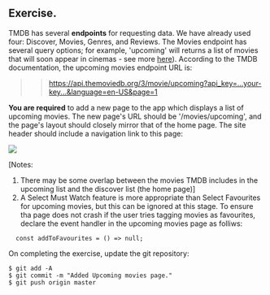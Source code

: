 ## Exercise.

TMDB has several **endpoints** for requesting data. We have already used four: Discover, Movies, Genres, and Reviews. The Movies endpoint has several query options; for example, 'upcoming' will returns a list of movies that will soon appear in cinemas - see more [here][endpoint]). According to the TMDB documentation, the upcoming movies endpoint URL is:

>> https://api.themoviedb.org/3/movie/upcoming?api_key=...your-key...&language=en-US&page=1

**You are required** to add a new page to the app which displays a list of upcoming movies. 
The new page's URL should be '/movies/upcoming', and the page's layout should closely mirror that of the home page. The site header should include a navigation link to this page:

![][upcoming]

[Notes:

1. There may be some overlap between the movies TMDB includes in the upcoming list and the discover list (the home page)]
2. A Select Must Watch feature is more appropriate than Select Favourites for upcoming movies, but this can be ignored at this stage. To ensure tha page does not crash if the user tries tagging movies as favourites, declare the event handler in the upcoming movies page as folliws:

~~~
  const addToFavourites = () => null;
~~~

On completing the exercise, update the git repository:

```
$ git add -A
$ git commit -m "Added Upcoming movies page."
$ git push origin master
```

[endpoint]: https://developers.themoviedb.org/3/movies/get-upcoming
[upcoming]: ./img/upcoming.png
[discover]: ./img/discover.png
[favorites]: ./img/favorites.png
